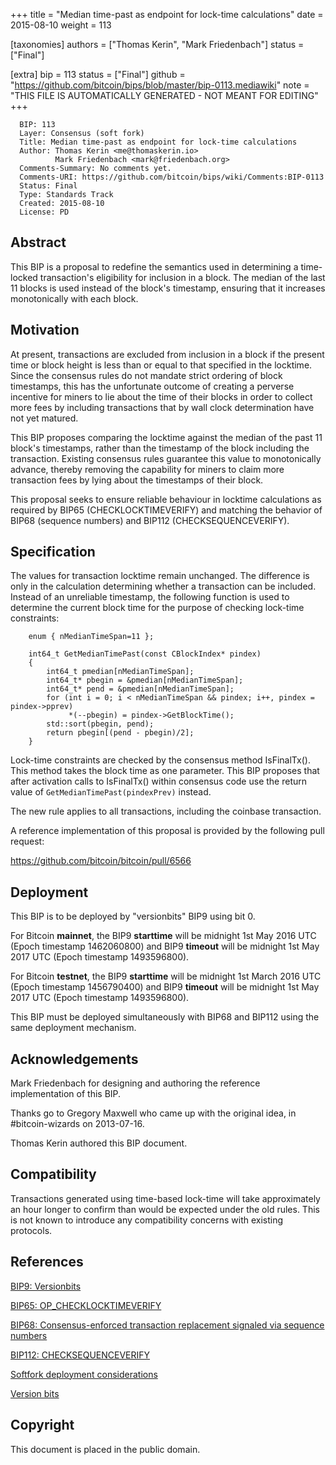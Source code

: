 
+++
title = "Median time-past as endpoint for lock-time calculations"
date = 2015-08-10
weight = 113

[taxonomies]
authors = ["Thomas Kerin", "Mark Friedenbach"]
status = ["Final"]

[extra]
bip = 113
status = ["Final"]
github = "https://github.com/bitcoin/bips/blob/master/bip-0113.mediawiki"
note = "THIS FILE IS AUTOMATICALLY GENERATED - NOT MEANT FOR EDITING"
+++

```
  BIP: 113
  Layer: Consensus (soft fork)
  Title: Median time-past as endpoint for lock-time calculations
  Author: Thomas Kerin <me@thomaskerin.io>
          Mark Friedenbach <mark@friedenbach.org>
  Comments-Summary: No comments yet.
  Comments-URI: https://github.com/bitcoin/bips/wiki/Comments:BIP-0113
  Status: Final
  Type: Standards Track
  Created: 2015-08-10
  License: PD
```


<h2>Abstract</h2>


This BIP is a proposal to redefine the semantics used in determining a
time-locked transaction's eligibility for inclusion in a block. The
median of the last 11 blocks is used instead of the block's timestamp,
ensuring that it increases monotonically with each block.


<h2>Motivation</h2>


At present, transactions are excluded from inclusion in a block if the
present time or block height is less than or equal to that specified
in the locktime. Since the consensus rules do not mandate strict
ordering of block timestamps, this has the unfortunate outcome of
creating a perverse incentive for miners to lie about the time of
their blocks in order to collect more fees by including transactions
that by wall clock determination have not yet matured.

This BIP proposes comparing the locktime against the median of the
past 11 block's timestamps, rather than the timestamp of the block
including the transaction. Existing consensus rules guarantee this
value to monotonically advance, thereby removing the capability for
miners to claim more transaction fees by lying about the timestamps of
their block.

This proposal seeks to ensure reliable behaviour in locktime calculations
as required by BIP65 (CHECKLOCKTIMEVERIFY) and matching the behavior of
BIP68 (sequence numbers) and BIP112 (CHECKSEQUENCEVERIFY).


<h2>Specification</h2>


The values for transaction locktime remain unchanged. The difference is only in
the calculation determining whether a transaction can be included. Instead of
an unreliable timestamp, the following function is used to determine the current
block time for the purpose of checking lock-time constraints:

```
    enum { nMedianTimeSpan=11 };
```


```
    int64_t GetMedianTimePast(const CBlockIndex* pindex)
    {
        int64_t pmedian[nMedianTimeSpan];
        int64_t* pbegin = &pmedian[nMedianTimeSpan];
        int64_t* pend = &pmedian[nMedianTimeSpan];
        for (int i = 0; i < nMedianTimeSpan && pindex; i++, pindex = pindex->pprev)
             *(--pbegin) = pindex->GetBlockTime();
        std::sort(pbegin, pend);
        return pbegin[(pend - pbegin)/2];
    }
```


Lock-time constraints are checked by the consensus method IsFinalTx().
This method takes the block time as one parameter. This BIP proposes
that after activation calls to IsFinalTx() within consensus code use
the return value of `GetMedianTimePast(pindexPrev)` instead.

The new rule applies to all transactions, including the coinbase transaction.

A reference implementation of this proposal is provided by the
following pull request:

https://github.com/bitcoin/bitcoin/pull/6566


<h2>Deployment</h2>


This BIP is to be deployed by "versionbits" BIP9 using bit 0.

For Bitcoin **mainnet**, the BIP9 **starttime** will be midnight 1st May 2016 UTC (Epoch timestamp 1462060800) and BIP9 **timeout** will be midnight 1st May 2017 UTC (Epoch timestamp 1493596800).

For Bitcoin **testnet**, the BIP9 **starttime** will be midnight 1st March 2016 UTC (Epoch timestamp 1456790400) and BIP9 **timeout** will be midnight 1st May 2017 UTC (Epoch timestamp 1493596800).

This BIP must be deployed simultaneously with BIP68 and BIP112 using the same deployment mechanism.


<h2>Acknowledgements</h2>


Mark Friedenbach for designing and authoring the reference
implementation of this BIP.

Thanks go to Gregory Maxwell who came up with the original idea,
in #bitcoin-wizards on 2013-07-16.

Thomas Kerin authored this BIP document.


<h2>Compatibility</h2>


Transactions generated using time-based lock-time will take
approximately an hour longer to confirm than would be expected under
the old rules. This is not known to introduce any compatibility
concerns with existing protocols.


<h2>References</h2>


<a href="/9" target="_blank">BIP9: Versionbits</a>

<a href="/65" target="_blank">BIP65: OP_CHECKLOCKTIMEVERIFY</a>

<a href="/68" target="_blank">BIP68: Consensus-enforced transaction replacement signaled via sequence numbers</a>

<a href="/112" target="_blank">BIP112: CHECKSEQUENCEVERIFY</a>

<a href="http://lists.linuxfoundation.org/pipermail/bitcoin-dev/2015-August/010396.html" target="_blank">Softfork deployment considerations</a>

<a href="https://gist.github.com/sipa/bf69659f43e763540550" target="_blank">Version bits</a>


<h2>Copyright</h2>


This document is placed in the public domain.
